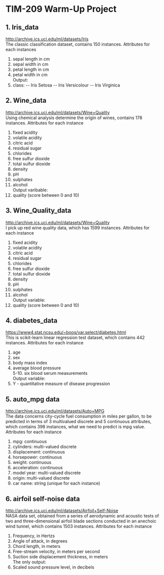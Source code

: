 # TIM-209 Warm-Up Project

## 1. Iris_data
http://archive.ics.uci.edu/ml/datasets/Iris  
The classic classification dataset, contains 150 instances. Attributes for each instances  
1. sepal length in cm 
2. sepal width in cm 
3. petal length in cm 
4. petal width in cm  
Output:
5. class:  -- Iris Setosa  -- Iris Versicolour  -- Iris Virginica

## 2. Wine_data
http://archive.ics.uci.edu/ml/datasets/Wine+Quality  
Using chemical analysis determine the origin of wines, contains 178 instances. Attributes for each instance  
1. fixed acidity   
2. volatile acidity   
3. citric acid  
4. residual sugar   
5. chlorides   
6. free sulfur dioxide   
7. total sulfur dioxide   
8. density   
9. pH   
10. sulphates   
11. alcohol   
Output varibable:
12. quality (score between 0 and 10)  

## 3. Wine_Quality_data
http://archive.ics.uci.edu/ml/datasets/Wine+Quality  
I pick up red wine quality data, which has 1599 instances. Attributes for each instance  
1. fixed acidity
2. volatile acidity
3. citric acid
4. residual sugar
5. chlorides
6. free sulfur dioxide
7. total sulfur dioxide
8. density
9. pH
10. sulphates
11. alcohol  
Output variable: 
12. quality (score between 0 and 10)

## 4. diabetes_data
https://www4.stat.ncsu.edu/~boos/var.select/diabetes.html  
This is scikit-learn linear regression test dataset, which contains 442 instances. Attributes for each instance  
1. age 
2. sex 
3. body mass index
4. average blood pressure  
5-10. six blood serum measurements  
Output variable:  
11. Y - quantitative measure of disease progression  

## 5. auto_mpg data
http://archive.ics.uci.edu/ml/datasets/Auto+MPG  
The data concerns city-cycle fuel consumption in miles per gallon, to be predicted in terms of 3 multivalued discrete and 5 continuous attributes, which contains 398 instances, what we need to predict is mpg value. Attributes for each instance  
1. mpg: continuous 
2. cylinders: multi-valued discrete 
3. displacement: continuous 
4. horsepower: continuous 
5. weight: continuous 
6. acceleration: continuous 
7. model year: multi-valued discrete 
8. origin: multi-valued discrete 
9. car name: string (unique for each instance)

## 6. airfoil self-noise data
http://archive.ics.uci.edu/ml/datasets/Airfoil+Self-Noise  
NASA data set, obtained from a series of aerodynamic and acoustic tests of two and three-dimensional airfoil blade sections conducted in an anechoic wind tunnel, which contains 1503 instances. Attributes for each instance
1. Frequency, in Hertzs  
2. Angle of attack, in degrees   
3. Chord length, in meters  
4. Free-stream velocity, in meters per second   
5. Suction side displacement thickness, in meters   
The only output:   
6. Scaled sound pressure level, in decibels 



